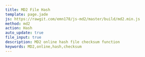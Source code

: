 ```yaml
---
title: MD2 File Hash
template: page.jade
js: https://rawgit.com/emn178/js-md2/master/build/md2.min.js
method: md2
action: Hash
auto_update: true
file_input: true
description: MD2 online hash file checksum function
keywords: MD2,online,hash,checksum
---
```

